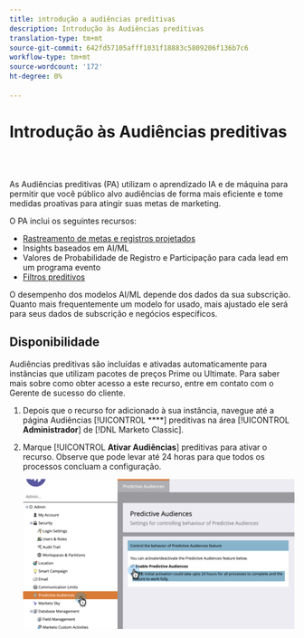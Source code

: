 ```yaml
---
title: introdução a audiências preditivas
description: Introdução às Audiências preditivas
translation-type: tm+mt
source-git-commit: 642fd57105afff1031f18883c5809206f136b7c6
workflow-type: tm+mt
source-wordcount: '172'
ht-degree: 0%

---
```



# Introdução às Audiências preditivas

<br> 

As Audiências preditivas (PA) utilizam o aprendizado IA e de máquina para permitir que você público alvo audiências de forma mais eficiente e tome medidas proativas para atingir suas metas de marketing.

O PA inclui os seguintes recursos:

* [Rastreamento de metas e registros projetados](/help/sky/understanding-goal-tracking-and-projected-registrations.md)
* Insights baseados em AI/ML
* Valores de Probabilidade de Registro e Participação para cada lead em um programa evento
* [Filtros preditivos](/help/sky/predictive-filters.md)

O desempenho dos modelos AI/ML depende dos dados da sua subscrição. Quanto mais frequentemente um modelo for usado, mais ajustado ele será para seus dados de subscrição e negócios específicos.

## Disponibilidade

Audiências preditivas são incluídas e ativadas automaticamente para instâncias que utilizam pacotes de preços Prime ou Ultimate. Para saber mais sobre como obter acesso a este recurso, entre em contato com o Gerente de sucesso do cliente.

1. Depois que o recurso for adicionado à sua instância, navegue até a página Audiências [!UICONTROL ****] preditivas na área [!UICONTROL **Administrador**] de [!DNL Marketo Classic].

1. Marque [!UICONTROL **Ativar Audiências**] preditivas para ativar o recurso. Observe que pode levar até 24 horas para que todos os processos concluam a configuração.

   ![Imagem Um](/help/sky/assets/predictive-audiences/getting-started-with-predictive-audiences/getting-started-with-predictive-audiences-1.png)
